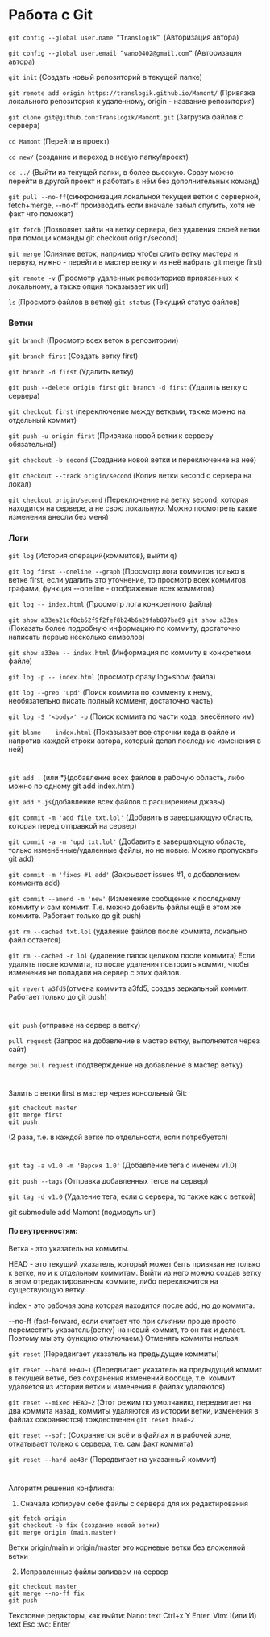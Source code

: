 # Работа с Git


```git config --global user.name “Translogik” ```(Авторизация автора)

```git config --global user.email “vano0402@gmail.com”``` (Авторизация автора)

```git init``` (Создать новый репозиторий в текущей папке)

```git remote add origin https://translogik.github.io/Mamont/``` (Привязка локального репозитория к удаленному, origin - название репозитория)

```git clone git@github.com:Translogik/Mamont.git``` (Загрузка файлов с сервера)

```cd Mamont``` (Перейти в проект)

```cd new/``` (создание и переход в новую папку/проект)

```cd ../``` (Выйти из текущей папки, в более высокую. Сразу можно перейти в другой проект и работать в нём без дополнительных команд)

```git pull --no-ff```(синхронизация локальной текущей ветки с серверной, fetch+merge, --no-ff производить если вначале забыл спулить, хотя не факт что поможет)

```git fetch``` (Позволяет зайти на ветку сервера, без удаления своей ветки при помощи команды git checkout origin/second)

```git merge``` (Слияние веток, например чтобы слить ветку мастера и первую, нужно - перейти в мастер ветку и из неё набрать git merge first)

```git remote -v``` (Просмотр удаленных репозиториев привязанных к локальному, а также опция показывает их url)

```ls``` (Просмотр файлов в ветке)
```git status``` (Текущий статус файлов)
### Ветки
```git branch``` (Просмотр всех веток в репозитории)

```git branch first``` (Создать ветку first)

```git branch -d first``` (Удалить ветку)

```git push --delete origin first```
```git branch -d first``` (Удалить ветку с сервера)

```git checkout first``` (переключение между ветками, также можно на отдельный коммит)

```git push -u origin first``` (Привязка новой ветки к серверу обязательна!)

```git checkout -b second``` (Создание новой ветки и переключение на неё)

```git checkout --track origin/second``` (Копия ветки second с сервера на локал)

```git checkout origin/second``` (Переключение на ветку second, которая находится на сервере, а не свою локальную. Можно посмотреть какие изменения внесли без меня)
### Логи
```git log``` (История операций{коммитов}, выйти q)

```git log first --oneline --graph``` (Просмотр лога коммитов только в ветке first, если удалить это уточнение, то просмотр всех коммитов графами, 
функция --oneline - отображение всех коммитов)

```git log -- index.html``` (Просмотр лога конкретного файла)

```git show a33ea21cf0cb52f9f2fef8b24b6a29fab897ba69```
```git show a33ea``` (Показать более подробную информацию по коммиту, достаточно написать первые несколько символов)

```git show a33ea -- index.html``` (Информация по коммиту в конкретном файле)

```git log -p -- index.html``` (просмотр сразу log+show файла)

```git log --grep 'upd'``` (Поиск коммита по комменту к нему, необязательно писать полный коммент, достаточно часть)

```git log -S '<body>' -p``` (Поиск коммита по части кода, внесённого им)

```git blame -- index.html``` (Показывает все строчки кода в файле и напротив каждой строки автора, который делал последние изменения в ней)
#
```git add .``` {или *}(добавление всех файлов в рабочую область, либо можно по одному git add index.html)

```git add *.js```(добавление всех файлов с расширением джавы)

```git commit -m 'add file txt.lol'``` (Добавить в завершающую область, которая перед отправкой на сервер)

```git commit -a -m 'upd txt.lol'``` (Добавить в завершающую область, только изменённые/удаленные файлы, но не новые. Можно пропускать git add)

```git commit -m 'fixes #1 add'``` (Закрывает issues #1, с добавлением коммента add) 

```git commit --amend -m 'new'``` (Изменение сообщение к последнему коммиту и сам коммит. Т.е. можно добавить файлы ещё в этом же коммите. Работает только до git push)

```git rm --cached txt.lol``` (удаление файлов после коммита, локально файл остается)

```git rm --cached -r lol``` (удаление папок целиком после коммита)
Если удалять после коммита, то после удаления повторить коммит, чтобы изменения не попадали на сервер с этих файлов.

```git revert a3fd5```(отмена коммита a3fd5, создав зеркальный коммит. Работает только до git push)
#
```git push``` (отправка на сервер в ветку)

```pull request``` (Запрос на добавление в мастер ветку, выполняется через сайт)

```merge pull request``` (подтверждение на добавление в мастер ветку)
#
Залить с ветки first в мастер через консольный Git:
```
git checkout master
git merge first
git push
``` 
(2 раза, т.е. в каждой ветке по отдельности, если потребуется)
#
```git tag -a v1.0 -m 'Версия 1.0'``` (Добавление тега с именем v1.0)

```git push --tags``` (Отправка добавленных тегов на сервер)

```git tag -d v1.0``` (Удаление тега, если с сервера, то также как с веткой)

git submodule add <url> Mamont (подмодуль url)



#### По внутренностям:
Ветка - это указатель на коммиты.
  
HEAD - это текущий указатель, который может быть привязан не только к ветке, но и к отдельным коммитам. Выйти из него можно создав ветку в этом отредактированном коммите, либо переключится на существующую ветку.
  
index - это рабочая зона которая находится после add, но до коммита.

--no-ff (fast-forward, если считает что при слиянии проще просто переместить указатель{ветку} на новый коммит, то он так и делает. Поэтому мы эту функцию отключаем.)
Отменять коммиты нельзя. 
  
```git reset``` (Передвигает указатель на предыдущие коммиты)
  
```git reset --hard HEAD~1``` (Передвигает указатель на предыдущий коммит в текущей ветке, без сохранения изменений вообще, т.е. коммит удаляется из истории ветки и изменения в файлах удаляются)
  
```git reset --mixed HEAD~2``` (Этот режим по умолчанию, передвигает на два коммита назад, коммиты удаляются из истории ветки, изменения в файлах сохраняются) тождественен ```git reset head~2```
  
```git reset --soft``` (Сохраняется всё и в файлах и в рабочей зоне, откатывает только с сервера, т.е. сам факт коммита)
  
```git reset --hard ae43r``` (Передвигает на указанный коммит)
#
Алгоритм решения конфликта:
1. Сначала копируем себе файлы с сервера для их редактирования
```
git fetch origin
git checkout -b fix (создание новой ветки)
git merge origin (main,master) 
```
  
Ветки origin/main и origin/master это корневые ветки без вложенной ветки
  
2. Исправленные файлы заливаем на сервер
```
git checkout master
git merge --no-ff fix 
git push
```

Текстовые редакторы, как выйти:
Nano: text Ctrl+x Y Enter.
    Vim: I(или И)  text Esc :wq: Enter

